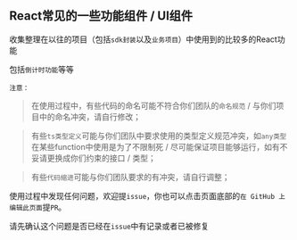 

<ContainerBox title="贡献代码">

  <h2>React常见的一些功能组件 / UI组件</h2>

  收集整理在以往的项目（包括`sdk封装`以及`业务项目`）中使用到的比较多的React功能
  
  包括`倒计时功能`等等

  `注意：`
  >在使用过程中，有些代码的命名可能不符合你们团队的`命名规范` / 与你们项目中的命名冲突，请自行修改；

  >有些`ts类型定义`可能与你们团队中要求使用的类型定义规范冲突，如`any类型`在某些function中使用是为了不限制死 / 尽可能保证项目能够运行，如有不妥请更换成你们约束的接口 / 类型；

  >有些`代码缩进`可能与你们团队要求的有冲突，请自行调整；

  使用过程中发现任何问题，欢迎提`issue`，你也可以点击页面底部的`在 GitHub 上编辑此页面`提`PR`。

  请先确认这个问题是否已经在`issue`中有记录或者已被修复
</ContainerBox>
